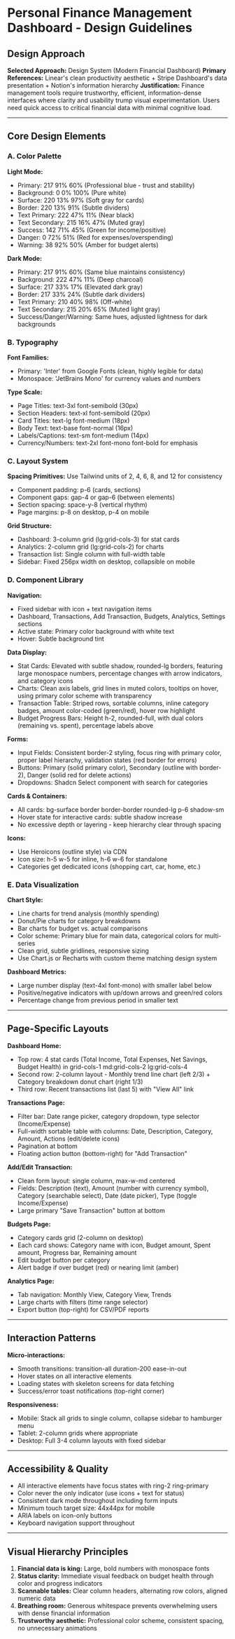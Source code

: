 # Personal Finance Management Dashboard - Design Guidelines

## Design Approach

**Selected Approach:** Design System (Modern Financial Dashboard)
**Primary References:** Linear's clean productivity aesthetic + Stripe Dashboard's data presentation + Notion's information hierarchy
**Justification:** Finance management tools require trustworthy, efficient, information-dense interfaces where clarity and usability trump visual experimentation. Users need quick access to critical financial data with minimal cognitive load.

---

## Core Design Elements

### A. Color Palette

**Light Mode:**
- Primary: 217 91% 60% (Professional blue - trust and stability)
- Background: 0 0% 100% (Pure white)
- Surface: 220 13% 97% (Soft gray for cards)
- Border: 220 13% 91% (Subtle dividers)
- Text Primary: 222 47% 11% (Near black)
- Text Secondary: 215 16% 47% (Muted gray)
- Success: 142 71% 45% (Green for income/positive)
- Danger: 0 72% 51% (Red for expenses/overspending)
- Warning: 38 92% 50% (Amber for budget alerts)

**Dark Mode:**
- Primary: 217 91% 60% (Same blue maintains consistency)
- Background: 222 47% 11% (Deep charcoal)
- Surface: 217 33% 17% (Elevated dark gray)
- Border: 217 33% 24% (Subtle dark dividers)
- Text Primary: 210 40% 98% (Off-white)
- Text Secondary: 215 20% 65% (Muted light gray)
- Success/Danger/Warning: Same hues, adjusted lightness for dark backgrounds

### B. Typography

**Font Families:**
- Primary: 'Inter' from Google Fonts (clean, highly legible for data)
- Monospace: 'JetBrains Mono' for currency values and numbers

**Type Scale:**
- Page Titles: text-3xl font-semibold (30px)
- Section Headers: text-xl font-semibold (20px)
- Card Titles: text-lg font-medium (18px)
- Body Text: text-base font-normal (16px)
- Labels/Captions: text-sm font-medium (14px)
- Currency/Numbers: text-2xl font-mono font-bold for emphasis

### C. Layout System

**Spacing Primitives:** Use Tailwind units of 2, 4, 6, 8, and 12 for consistency
- Component padding: p-6 (cards, sections)
- Component gaps: gap-4 or gap-6 (between elements)
- Section spacing: space-y-8 (vertical rhythm)
- Page margins: p-8 on desktop, p-4 on mobile

**Grid Structure:**
- Dashboard: 3-column grid (lg:grid-cols-3) for stat cards
- Analytics: 2-column grid (lg:grid-cols-2) for charts
- Transaction list: Single column with full-width table
- Sidebar: Fixed 256px width on desktop, collapsible on mobile

### D. Component Library

**Navigation:**
- Fixed sidebar with icon + text navigation items
- Dashboard, Transactions, Add Transaction, Budgets, Analytics, Settings sections
- Active state: Primary color background with white text
- Hover: Subtle background tint

**Data Display:**
- Stat Cards: Elevated with subtle shadow, rounded-lg borders, featuring large monospace numbers, percentage changes with arrow indicators, and category icons
- Charts: Clean axis labels, grid lines in muted colors, tooltips on hover, using primary color scheme with transparency
- Transaction Table: Striped rows, sortable columns, inline category badges, amount color-coded (green/red), hover row highlight
- Budget Progress Bars: Height h-2, rounded-full, with dual colors (remaining vs. spent), percentage labels above

**Forms:**
- Input Fields: Consistent border-2 styling, focus ring with primary color, proper label hierarchy, validation states (red border for errors)
- Buttons: Primary (solid primary color), Secondary (outline with border-2), Danger (solid red for delete actions)
- Dropdowns: Shadcn Select component with search for categories

**Cards & Containers:**
- All cards: bg-surface border border-border rounded-lg p-6 shadow-sm
- Hover state for interactive cards: subtle shadow increase
- No excessive depth or layering - keep hierarchy clear through spacing

**Icons:**
- Use Heroicons (outline style) via CDN
- Icon size: h-5 w-5 for inline, h-6 w-6 for standalone
- Categories get dedicated icons (shopping cart, car, home, etc.)

### E. Data Visualization

**Chart Style:**
- Line charts for trend analysis (monthly spending)
- Donut/Pie charts for category breakdowns
- Bar charts for budget vs. actual comparisons
- Color scheme: Primary blue for main data, categorical colors for multi-series
- Clean grid, subtle gridlines, responsive sizing
- Use Chart.js or Recharts with custom theme matching design system

**Dashboard Metrics:**
- Large number display (text-4xl font-mono) with smaller label below
- Positive/negative indicators with up/down arrows and green/red colors
- Percentage change from previous period in smaller text

---

## Page-Specific Layouts

**Dashboard Home:**
- Top row: 4 stat cards (Total Income, Total Expenses, Net Savings, Budget Health) in grid-cols-1 md:grid-cols-2 lg:grid-cols-4
- Second row: 2-column layout - Monthly trend line chart (left 2/3) + Category breakdown donut chart (right 1/3)
- Third row: Recent transactions list (last 5) with "View All" link

**Transactions Page:**
- Filter bar: Date range picker, category dropdown, type selector (Income/Expense)
- Full-width sortable table with columns: Date, Description, Category, Amount, Actions (edit/delete icons)
- Pagination at bottom
- Floating action button (bottom-right) for "Add Transaction"

**Add/Edit Transaction:**
- Clean form layout: single column, max-w-md centered
- Fields: Description (text), Amount (number with currency symbol), Category (searchable select), Date (date picker), Type (toggle Income/Expense)
- Large primary "Save Transaction" button at bottom

**Budgets Page:**
- Category cards grid (2-column on desktop)
- Each card shows: Category name with icon, Budget amount, Spent amount, Progress bar, Remaining amount
- Edit budget button per category
- Alert badge if over budget (red) or nearing limit (amber)

**Analytics Page:**
- Tab navigation: Monthly View, Category View, Trends
- Large charts with filters (time range selector)
- Export button (top-right) for CSV/PDF reports

---

## Interaction Patterns

**Micro-interactions:**
- Smooth transitions: transition-all duration-200 ease-in-out
- Hover states on all interactive elements
- Loading states with skeleton screens for data fetching
- Success/error toast notifications (top-right corner)

**Responsiveness:**
- Mobile: Stack all grids to single column, collapse sidebar to hamburger menu
- Tablet: 2-column grids where appropriate
- Desktop: Full 3-4 column layouts with fixed sidebar

---

## Accessibility & Quality

- All interactive elements have focus states with ring-2 ring-primary
- Color never the only indicator (use icons + text for status)
- Consistent dark mode throughout including form inputs
- Minimum touch target size: 44x44px for mobile
- ARIA labels on icon-only buttons
- Keyboard navigation support throughout

---

## Visual Hierarchy Principles

1. **Financial data is king:** Large, bold numbers with monospace fonts
2. **Status clarity:** Immediate visual feedback on budget health through color and progress indicators
3. **Scannable tables:** Clear column headers, alternating row colors, aligned numeric data
4. **Breathing room:** Generous whitespace prevents overwhelming users with dense financial information
5. **Trustworthy aesthetic:** Professional color scheme, consistent spacing, no unnecessary animations